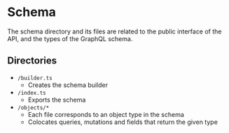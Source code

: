 # Schema

The schema directory and its files are related to the public interface of the API, and the types of the GraphQL schema.

## Directories

- `/builder.ts`
  - Creates the schema builder
- `/index.ts`
  - Exports the schema
- `/objects/*` 
  - Each file corresponds to an object type in the schema
  - Colocates queries, mutations and fields that return the given type